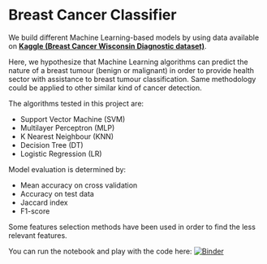 # Breast Cancer Classifier

We build different Machine Learning-based models by using data available on 
[**Kaggle (Breast Cancer Wisconsin Diagnostic dataset)**](https://www.kaggle.com/uciml/breast-cancer-wisconsin-data). 

Here, we hypothesize that Machine Learning algorithms can predict the nature of a breast tumour (benign or malignant) in order 
to provide health sector with assistance to breast tumour classification. 
Same methodology could be applied to other similar kind of cancer detection.

The algorithms tested in this project are:
- Support Vector Machine (SVM)
- Multilayer Perceptron (MLP)
- K Nearest Neighbour (KNN)
- Decision Tree (DT)
- Logistic Regression (LR)

Model evaluation is determined by:
- Mean accuracy on cross validation
- Accuracy on test data
- Jaccard index
- F1-score

Some features selection methods have been used in order to find the less relevant features.

You can run the notebook and play with the code here: [![Binder](https://mybinder.org/badge_logo.svg)]()
